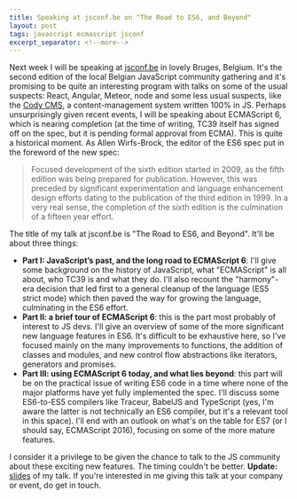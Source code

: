 ```yaml
---
title: Speaking at jsconf.be on "The Road to ES6, and Beyond"
layout: post
tags: javascript ecmascript jsconf
excerpt_separator: <!--more-->
---
```

Next week I will be speaking at [jsconf.be](http://jsconf.be) in lovely Bruges, Belgium. It's the second edition of the local Belgian JavaScript community gathering and it's promising to be quite an interesting program with talks on some of the usual suspects: React, Angular, Meteor, node and some less usual suspects, like the [Cody CMS](http://www.cody-cms.org/en/), a content-management system written 100% in JS. Perhaps unsurprisingly given recent events, I will be speaking about ECMAScript 6, which is nearing completion (at the time of writing, TC39 itself has signed off on the spec, but it is pending formal approval from ECMA). This is quite a historical moment. As Allen Wirfs-Brock, the editor of the ES6 spec put in the foreword of the new spec:

> Focused development of the sixth edition started in 2009, as the fifth edition was being prepared for publication. However, this was preceded by significant experimentation and language enhancement design efforts dating to the publication of the third edition in 1999\. In a very real sense, the completion of the sixth edition is the culmination of a fifteen year effort.

The title of my talk at jsconf.be is "The Road to ES6, and Beyond". It'll be about three things:

*   __Part I: JavaScript’s past, and the long road to ECMAScript 6__: I'll give some background on the history of JavaScript, what "ECMAScript" is all about, who TC39 is and what they do. I'll also recount the "harmony"-era decision that led first to a general cleanup of the language (ES5 strict mode) which then paved the way for growing the language, culminating in the ES6 effort.
*   __Part II: a brief tour of ECMAScript 6__: this is the part most probably of interest to JS devs. I'll give an overview of some of the more significant new language features in ES6\. It's difficult to be exhaustive here, so I've focused mainly on the many improvements to functions, the addition of classes and modules, and new control flow abstractions like iterators, generators and promises.
*   __Part III: using ECMAScript 6 today, and what lies beyond__: this part will be on the practical issue of writing ES6 code in a time where none of the major platforms have yet fully implemented the spec. I'll discuss some ES6-to-ES5 compilers like Traceur, BabelJS and TypeScript (yes, I'm aware the latter is not technically an ES6 compiler, but it's a relevant tool in this space). I'll end with an outlook on what's on the table for ES7 (or I should say, ECMAScript 2016), focusing on some of the more mature features.

I consider it a privilege to be given the chance to talk to the JS community about these exciting new features. The timing couldn't be better. **Update:** [slides](http://soft.vub.ac.be/~tvcutsem/invokedynamic/presentations/es6_jsconf_2015.pdf) of my talk. If you're interested in me giving this talk at your company or event, do get in touch.